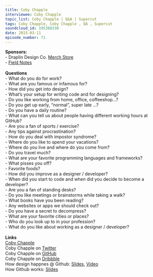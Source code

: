 ```yaml
--- 
title: Coby Chapple
interviewee: Coby Chapple
topic_list: Coby Chapple | Q&A | Supercut
tags: Coby Chapple, Coby Chapple , QA , Supercut
soundcloud_id: 195388330
date: 2015-03-11
episode_number: 71
---
```

 
<p class="show_notes_display"><b>Sponsors:<br></b>- Draplin Design Co. <a rel="nofollow" target="_blank" href="http://draplin.com/merch/">Merch Store</a><br>- <a rel="nofollow" target="_blank" href="http://fieldnotesbrand.com/">Field Notes</a><br><b><br>Questions</b><br>- What do you do for work?<br>- What are you famous or infamous for?<br>- How did you get into design?<br>- What’s your setup for writing code and for designing?<br>- Do you like working from home, office, coffeeshop…?<br>- Do you get up early, “normal”, super late …?<br>- Do you have a daily routine?<br>- What can you tell us about people having different working hours at GitHub?<br>- Are you a fan of sports / exercise?<br>- Any tips against procrastination?<br>- How do you deal with impostor syndrome?<br>- Where do you like to spend your vacations?<br>- Where do you live and where do you come from?<br>- Do you travel much?<br>- What are your favorite programming languages and frameworks?<br>- What pisses you off?<br>- Favorite foods?<br>- How did you improve as a designer / developer?<br>- When did you start to code and when did you decide to become a developer?<br>- Are you a fan of standing desks?<br>- Do you like meetings or brainstorms while taking a walk?<br>- What books have you been reading?<br>- Any websites or apps we should check out?<br>- Do you have a secret to decompress?<br>- What are your favorite cities or places?<br>- Who do you look up to in your profession?<br>- What do you like about working as a designer / developer?<br><br><b>Links</b><br><a rel="nofollow" target="_blank" href="http://cobyism.com/">Coby Chapple</a><br>Coby Chapple on <a rel="nofollow" target="_blank" href="https://twitter.com/cobyism">Twitter</a><br>Coby Chapple on <a rel="nofollow" target="_blank" href="https://github.com/cobyism">GitHub</a><br>Coby Chapple on <a rel="nofollow" target="_blank" href="https://dribbble.com/cobyism">Dribbble</a><br>How design happnes @ Github: <a rel="nofollow" target="_blank" href="https://speakerdeck.com/cobyism/how-design-happens-at-github-scotlandjs-2014">Slides</a>, <a rel="nofollow" target="_blank" href="http://vimeo.com/96430140">Video</a><br>How Github works: <a rel="nofollow" target="_blank" href="https://speakerdeck.com/cobyism/how-github-works-github-kaigi-tokyo-2014">Slides</a><br></p>

